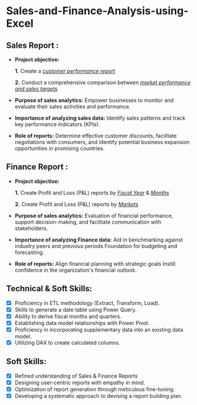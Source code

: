 # Sales-and-Finance-Analysis-using-Excel
## Sales Report :


- **Project objective:** 

    **1.** Create a _[customer performance report](https://github.com/Harsha0403/Sales-and-Finance-Analysis-using-Excel/blob/main/Customer%20Sales%20Performance.pdf)_ 

    **2.** Conduct a comprehensive comparison between _[market performance and sales targets](https://github.com/Harsha0403/Sales-and-Finance-Analysis-using-Excel/blob/main/Division.pdf)_

- **Purpose of sales analytics:** Empower businesses to monitor and evaluate their sales activities and performance.

- **Importance of analyzing sales data:** Identify sales patterns and track key performance indicators (KPIs).

- **Role of reports:** Determine effective customer discounts, facilitate negotiations with consumers, and identify potential business expansion opportunities in promising countries.


## Finance Report :

- **Project objective:** 

    **1.** Create Profit and Loss (P&L) reports by _[Fiscal Year](https://github.com/Harsha0403/Sales-and-Finance-Analysis-using-Excel/blob/main/P%26L%20By%20Fiscal%20Year.pdf)_ & _[Months](https://github.com/Harsha0403/Sales-and-Finance-Analysis-using-Excel/blob/main/P%26L%20By%20Quarter%20Months_.pdf)_ 

   **2.** Create Profit and Loss (P&L) reports by _[Markets](https://github.com/Harsha0403/Sales-and-Finance-Analysis-using-Excel/blob/main/P%26L%20For%20Markets.pdf)_

- **Purpose of sales analytics:** Evaluation of financial performance, support decision-making, and facilitate communication with stakeholders.

- **Importance of analyzing Finance data:** Aid in benchmarking against industry peers and previous periods Foundation for budgeting and forecasting.

- **Role of reports:** Align financial planning with strategic goals Instill confidence in the organization's financial outlook.


## Technical & Soft Skills:
- [x]	Proficiency in ETL methodology (Extract, Transform, Load).
- [x]	Skills to generate a date table using Power Query.
- [x]	Ability to derive fiscal months and quarters.
- [x]	Establishing data model relationships with Power Pivot.
- [x]	Proficiency in incorporating supplementary data into an existing data model.
- [x]	Utilizing DAX to create calculated columns.

## Soft Skills:
- [x]	Refined understanding of Sales & Finance Reports
- [x]	Designing user-centric reports with empathy in mind.
- [x]	Optimization of report generation through meticulous fine-tuning.
- [x]	Developing a systematic approach to devising a report building plan.
